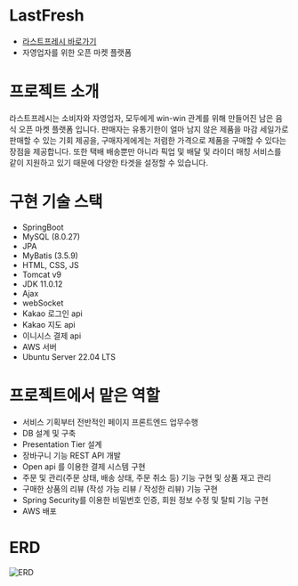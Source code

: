# LastFresh
- [라스트프레시 바로가기](http://15.164.255.162:11111/main/main)
- 자영업자를 위한 오픈 마켓 플랫폼

# 프로젝트 소개
라스트프레시는 소비자와 자영업자, 모두에게 win-win 관계를 위해 만들어진 남은 음식 오픈 마켓 플랫폼 입니다. 판매자는 유통기한이 얼마 남지 않은 제품을 마감 세일가로 판매할 수 있는 기회 제공을, 구매자게에게는 저렴한 가격으로 제품을 구매할 수 있다는 장점을 제공합니다. 또한 택배 배송뿐만 아니라 픽업 및 배달 및 라이더 매칭 서비스를 같이 지원하고 있기 때문에 다양한 타겟을 설정할 수 있습니다. 

# 구현 기술 스택 
- SpringBoot 
- MySQL (8.0.27)
- JPA 
- MyBatis (3.5.9)
- HTML, CSS, JS
- Tomcat v9
- JDK 11.0.12
- Ajax
- webSocket
- Kakao 로그인 api
- Kakao 지도 api 
- 이니시스 결제 api
- AWS 서버 
- Ubuntu Server 22.04 LTS

# 프로젝트에서 맡은 역할 
- 서비스 기획부터 전반적인 페이지 프론트엔드 업무수행
- DB 설계 및 구축 
- Presentation Tier 설계 
- 장바구니 기능 REST API 개발  
- Open api 를 이용한 결제 시스템 구현 
- 주문 및 관리(주문 상태, 배송 상태, 주문 취소 등) 기능 구현 및 상품 재고 관리 
- 구매한 상품의 리뷰 (작성 가능 리뷰 / 작성한 리뷰) 기능 구현 
- Spring Security를 이용한 비밀번호 인증, 회원 정보 수정 및 탈퇴 기능 구현
- AWS 배포 

# ERD
![ERD](https://user-images.githubusercontent.com/57066693/200182696-316fd95c-a5d8-4fe6-8e37-18c4fb4e3966.png)
